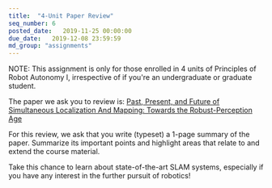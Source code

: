 ```yaml
---
title:  "4-Unit Paper Review"
seq_number: 6
posted_date:   2019-11-25 00:00:00
due_date:   2019-12-08 23:59:59
md_group: "assignments"
---
```


NOTE: This assignment is only for those enrolled in 4 units of Principles of Robot Autonomy I, irrespective of if you're an undergraduate or graduate student.

The paper we ask you to review is: [Past, Present, and Future of Simultaneous Localization And Mapping: Towards the Robust-Perception Age](https://arxiv.org/pdf/1606.05830.pdf)

For this review, we ask that you write (typeset) a 1-page summary of the paper. Summarize its important points and highlight areas that relate to and extend the course material. 

Take this chance to learn about state-of-the-art SLAM systems, especially if you have any interest in the further pursuit of robotics!
